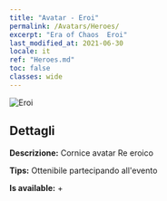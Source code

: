 ```yaml
---
title: "Avatar - Eroi"
permalink: /Avatars/Heroes/
excerpt: "Era of Chaos  Eroi"
last_modified_at: 2021-06-30
locale: it
ref: "Heroes.md"
toc: false
classes: wide
---
```

 ![Eroi](/images/a/avatarFrame_49.png)

## Dettagli

 **Descrizione:** Cornice avatar Re eroico 

 **Tips:** Ottenibile partecipando all'evento 

 **Is available:**  + 

